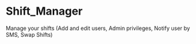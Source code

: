 # Shift_Manager
Manage your shifts (Add and edit users, Admin privileges, Notify user by SMS, Swap Shifts)
